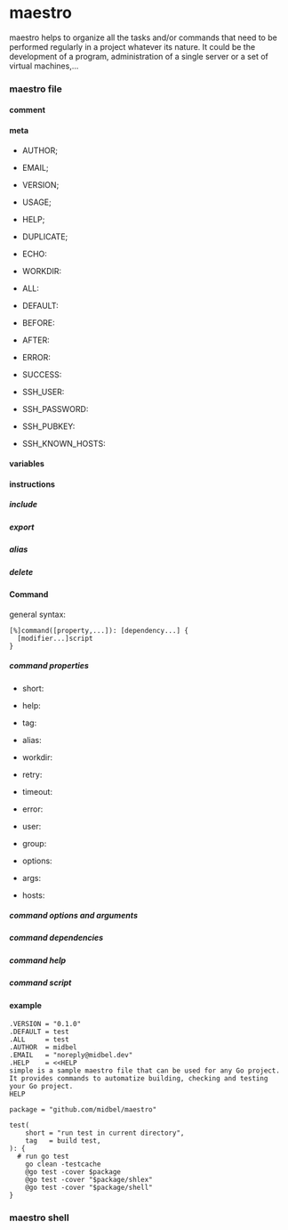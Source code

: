 # maestro

maestro helps to organize all the tasks and/or commands that need to be performed regularly in a project whatever its nature. It could be the development of a program, administration of a single server or a set of virtual machines,...

### maestro file

#### comment

#### meta

* AUTHOR;
* EMAIL;
* VERSION;
* USAGE;
* HELP;

* DUPLICATE;

* ECHO:
* WORKDIR:

* ALL:
* DEFAULT:
* BEFORE:
* AFTER:
* ERROR:
* SUCCESS:

* SSH_USER:
* SSH_PASSWORD:
* SSH_PUBKEY:
* SSH_KNOWN_HOSTS:

#### variables

#### instructions

##### include
##### export
##### alias
##### delete

#### Command

general syntax:

```
[%]command([property,...]): [dependency...] {
  [modifier...]script
}
```

##### command properties

* short:
* help:
* tag:
* alias:

* workdir:
* retry:
* timeout:
* error:

* user:
* group:

* options:
* args:

* hosts:

##### command options and arguments

##### command dependencies

##### command help

##### command script

#### example

```
.VERSION = "0.1.0"
.DEFAULT = test
.ALL     = test
.AUTHOR  = midbel
.EMAIL   = "noreply@midbel.dev"
.HELP    = <<HELP
simple is a sample maestro file that can be used for any Go project.
It provides commands to automatize building, checking and testing
your Go project.
HELP

package = "github.com/midbel/maestro"

test(
	short = "run test in current directory",
	tag   = build test,
): {
  # run go test
	go clean -testcache
	@go test -cover $package
	@go test -cover "$package/shlex"
	@go test -cover "$package/shell"
}
```

### maestro shell
